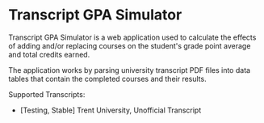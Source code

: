 # Transcript GPA Simulator

Transcript GPA Simulator is a web application used to calculate the effects of adding and/or replacing courses on the student's grade point average and total credits earned.

The application works by parsing university transcript PDF files into data tables that contain the completed courses and their results.


Supported Transcripts:

- [Testing, Stable] Trent University, Unofficial Transcript
